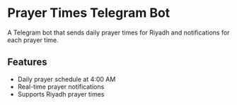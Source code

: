 # Prayer Times Telegram Bot

A Telegram bot that sends daily prayer times for Riyadh and notifications for each prayer time.

## Features
- Daily prayer schedule at 4:00 AM
- Real-time prayer notifications
- Supports Riyadh prayer times 